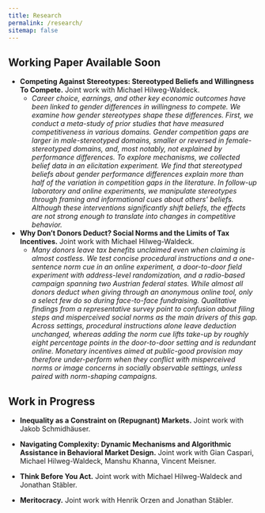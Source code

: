 ```yaml
---
title: Research
permalink: /research/
sitemap: false
---
```


<!-- ## Published Work

- Paper 1: Description of paper 1.
- Paper 2: Description of paper 2. -->

## Working Paper Available Soon
- **Competing Against Stereotypes: Stereotyped Beliefs and Willingness To Compete.** Joint work with Michael Hilweg-Waldeck.
    - *Career choice, earnings, and other key economic outcomes have been linked to gender differences in willingness to compete. We examine how gender stereotypes shape these differences. First, we conduct a meta-study of prior studies that have measured competitiveness in various domains. Gender competition gaps are larger in male-stereotyped domains, smaller or reversed in female-stereotyped domains, and, most notably, not explained by performance differences. To explore mechanisms, we collected belief data in an elicitation experiment. We find that stereotyped beliefs about gender performance differences explain more than half of the variation in competition gaps in the literature. In follow-up laboratory and online experiments, we manipulate stereotypes through framing and informational cues about others' beliefs. Although these interventions significantly shift beliefs, the effects are not strong enough to translate into changes in competitive behavior.*
- **Why Don’t Donors Deduct? Social Norms and the Limits of Tax Incentives.**  Joint work with Michael Hilweg-Waldeck.
    - *Many donors leave tax benefits unclaimed even when claiming is almost costless. We test concise procedural instructions and a one-sentence norm cue in an online experiment, a door-to-door field experiment with address-level randomization, and a radio-based campaign spanning two Austrian federal states. While almost all donors deduct when giving through an anonymous online tool, only a select few do so during face-to-face fundraising. Qualitative findings from a representative survey point to confusion about filing steps and misperceived social norms as the main drivers of this gap. Across settings, procedural instructions alone leave deduction unchanged, whereas adding the norm cue lifts take-up by roughly eight percentage points in the door-to-door setting and is redundant online. Monetary incentives aimed at public-good provision may therefore under-perform when they conflict with misperceived norms or image concerns in socially observable settings, unless paired with norm-shaping campaigns.*

## Work in Progress
-  **Inequality as a Constraint on (Repugnant) Markets.** Joint work with Jakob Schmidhäuser.

    
- **Navigating Complexity: Dynamic Mechanisms and Algorithmic Assistance in Behavioral Market Design.** Joint work with Gian Caspari, Michael Hilweg-Waldeck, Manshu Khanna, Vincent Meisner.

-  **Think Before You Act.** Joint work with Michael Hilweg-Waldeck and Jonathan Stäbler.
-  **Meritocracy.** Joint work with Henrik Orzen and Jonathan Stäbler.

    
